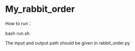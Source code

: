 # My_rabbit_order

How to run：

bash run.sh

The input and output path should be given in rabbit_order.py
